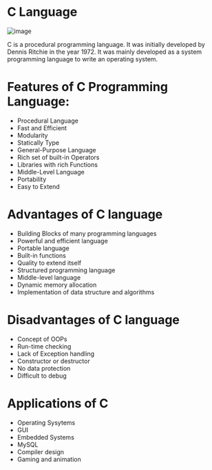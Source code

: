 # C Language

![image](https://user-images.githubusercontent.com/90493668/181919800-b90f3c29-b710-4d53-92b9-59d71351d5e6.png)

C is a procedural programming language. It was initially developed by Dennis Ritchie in the year 1972. It was mainly developed as a system programming language to write an operating system.

# Features of C Programming Language: 

- Procedural Language
- Fast and Efficient
- Modularity
- Statically Type
- General-Purpose Language
- Rich set of built-in Operators
- Libraries with rich Functions
- Middle-Level Language
- Portability
- Easy to Extend

# Advantages of C language

- Building Blocks of many programming languages
- Powerful and efficient language
- Portable language
- Built-in functions
- Quality to extend itself
- Structured programming language
- Middle-level language
- Dynamic memory allocation
- Implementation of data structure and algorithms

# Disadvantages of C language

- Concept of OOPs
- Run-time checking
- Lack of Exception handling
- Constructor or destructor
- No data protection
- Difficult to debug

# Applications of C

- Operating Sysytems
- GUI
- Embedded Systems
- MySQL
- Compiler design
- Gaming and animation
